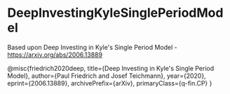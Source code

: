# DeepInvestingKyleSinglePeriodModel
Based upon Deep Investing in Kyle's Single Period Model - https://arxiv.org/abs/2006.13889


@misc{friedrich2020deep,
    title={Deep Investing in Kyle's Single Period Model},
    author={Paul Friedrich and Josef Teichmann},
    year={2020},
    eprint={2006.13889},
    archivePrefix={arXiv},
    primaryClass={q-fin.CP}
}
